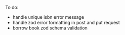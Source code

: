 To do:
- handle unique isbn error message
- handle zod error formatting in post and put request
- borrow book zod schema validation 